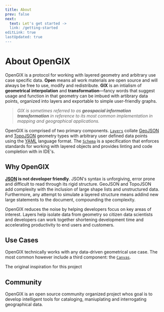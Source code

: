 ```yaml
---
title: About
prev: false
next:
  text: Let's get started ->
  link: /getting-started
editLink: true
lastUpdated: true
---
```


# About OpenGIX

OpenGIX is a protocol for working with layered geometry and arbitrary use case specific data. **Open** means all work materials are open source and will always be free to use, modify and redistribute. **GIX** is an intialism of **geometrical** **interpolation** and **transformation**—fancy words that suggest usage and function in that geometry can be imbued with artibrary data points, organized into layers and exportable to simple user-friendly graphs.

> _GIX is sometimes referred to as **geospacial information transformation** in reference to its most common implementation in mapping and geographical applications._

OpenGIX is comprised of two primary components. [`Layers`]() collate [GeoJSON](https://geojson.org) and [TopoJSON](https://github.com/topojson/topojson) geometry types with arbitrary user defined data points using the [YAML](https://yaml.org) language format. The [`Schema`](https://opengix.org/schema) is a specification that enforces standards for working with layered objects and provides linting and code completion with in IDE's.

## Why OpenGIX

**[JSON](https://www.json.org) is not developer friendly**. JSON's syntax is unforgiving, error prone and difficult to read through its rigid structure. GeoJSON and TopoJSON add complexity with the inclusion of large shape lists and unstructured data. Furthermore, any attempt to simulate a layered structure means addind new large statements to the document, compounding the complexity.

OpenGIX reduces the noise by helping developers focus on key areas of interest. Layers help isolate data from geometry so citizen data scientists and developers can work together shortening development time and accelerating productivity to end users and customers.

## Use Cases

OpenGIX technically works with any data-driven geometrical use case. The most common however include a third component: the [`Canvas`]().

The original inspiration for this project

## Community

OpenGIX is an open source community organized project whos goal is to develop intelligent tools for cataloging, maniuplating and interrogating geographical data.
